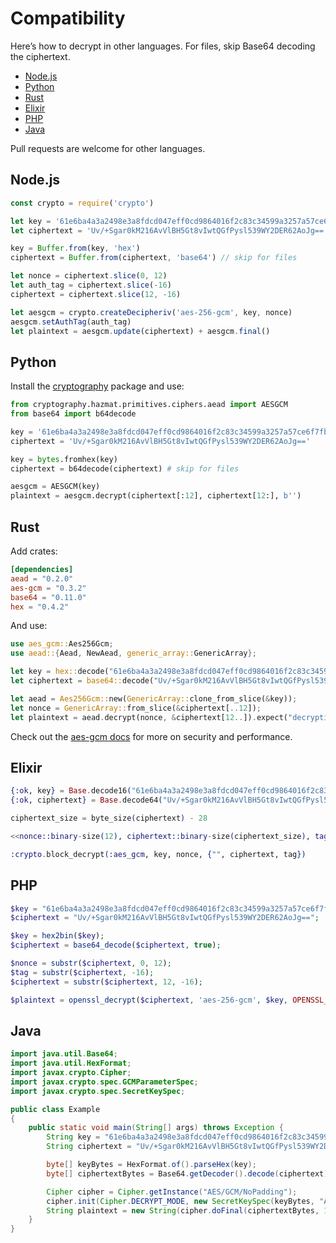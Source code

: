 # Compatibility

Here’s how to decrypt in other languages. For files, skip Base64 decoding the ciphertext.

- [Node.js](#node-js)
- [Python](#python)
- [Rust](#rust)
- [Elixir](#elixir)
- [PHP](#php)
- [Java](#java)

Pull requests are welcome for other languages.

## Node.js

```js
const crypto = require('crypto')

let key = '61e6ba4a3a2498e3a8fdcd047eff0cd9864016f2c83c34599a3257a57ce6f7fb'
let ciphertext = 'Uv/+Sgar0kM216AvVlBH5Gt8vIwtQGfPysl539WY2DER62AoJg=='

key = Buffer.from(key, 'hex')
ciphertext = Buffer.from(ciphertext, 'base64') // skip for files

let nonce = ciphertext.slice(0, 12)
let auth_tag = ciphertext.slice(-16)
ciphertext = ciphertext.slice(12, -16)

let aesgcm = crypto.createDecipheriv('aes-256-gcm', key, nonce)
aesgcm.setAuthTag(auth_tag)
let plaintext = aesgcm.update(ciphertext) + aesgcm.final()
```

## Python

Install the [cryptography](https://cryptography.io/en/latest/) package and use:

```py
from cryptography.hazmat.primitives.ciphers.aead import AESGCM
from base64 import b64decode

key = '61e6ba4a3a2498e3a8fdcd047eff0cd9864016f2c83c34599a3257a57ce6f7fb'
ciphertext = 'Uv/+Sgar0kM216AvVlBH5Gt8vIwtQGfPysl539WY2DER62AoJg=='

key = bytes.fromhex(key)
ciphertext = b64decode(ciphertext) # skip for files

aesgcm = AESGCM(key)
plaintext = aesgcm.decrypt(ciphertext[:12], ciphertext[12:], b'')
```

## Rust

Add crates:

```toml
[dependencies]
aead = "0.2.0"
aes-gcm = "0.3.2"
base64 = "0.11.0"
hex = "0.4.2"
```

And use:

```rust
use aes_gcm::Aes256Gcm;
use aead::{Aead, NewAead, generic_array::GenericArray};

let key = hex::decode("61e6ba4a3a2498e3a8fdcd047eff0cd9864016f2c83c34599a3257a57ce6f7fb").expect("decode failure!");
let ciphertext = base64::decode("Uv/+Sgar0kM216AvVlBH5Gt8vIwtQGfPysl539WY2DER62AoJg==").expect("decode failure!");

let aead = Aes256Gcm::new(GenericArray::clone_from_slice(&key));
let nonce = GenericArray::from_slice(&ciphertext[..12]);
let plaintext = aead.decrypt(nonce, &ciphertext[12..]).expect("decryption failure!");
```

Check out the [aes-gcm docs](https://docs.rs/aes-gcm/) for more on security and performance.

## Elixir

```ex
{:ok, key} = Base.decode16("61e6ba4a3a2498e3a8fdcd047eff0cd9864016f2c83c34599a3257a57ce6f7fb", case: :lower)
{:ok, ciphertext} = Base.decode64("Uv/+Sgar0kM216AvVlBH5Gt8vIwtQGfPysl539WY2DER62AoJg==")

ciphertext_size = byte_size(ciphertext) - 28

<<nonce::binary-size(12), ciphertext::binary-size(ciphertext_size), tag::binary>> = ciphertext

:crypto.block_decrypt(:aes_gcm, key, nonce, {"", ciphertext, tag})
```

## PHP

```php
$key = "61e6ba4a3a2498e3a8fdcd047eff0cd9864016f2c83c34599a3257a57ce6f7fb";
$ciphertext = "Uv/+Sgar0kM216AvVlBH5Gt8vIwtQGfPysl539WY2DER62AoJg==";

$key = hex2bin($key);
$ciphertext = base64_decode($ciphertext, true);

$nonce = substr($ciphertext, 0, 12);
$tag = substr($ciphertext, -16);
$ciphertext = substr($ciphertext, 12, -16);

$plaintext = openssl_decrypt($ciphertext, 'aes-256-gcm', $key, OPENSSL_RAW_DATA, $nonce, $tag);
```

## Java

```java
import java.util.Base64;
import java.util.HexFormat;
import javax.crypto.Cipher;
import javax.crypto.spec.GCMParameterSpec;
import javax.crypto.spec.SecretKeySpec;

public class Example
{
    public static void main(String[] args) throws Exception {
        String key = "61e6ba4a3a2498e3a8fdcd047eff0cd9864016f2c83c34599a3257a57ce6f7fb";
        String ciphertext = "Uv/+Sgar0kM216AvVlBH5Gt8vIwtQGfPysl539WY2DER62AoJg==";

        byte[] keyBytes = HexFormat.of().parseHex(key);
        byte[] ciphertextBytes = Base64.getDecoder().decode(ciphertext);

        Cipher cipher = Cipher.getInstance("AES/GCM/NoPadding");
        cipher.init(Cipher.DECRYPT_MODE, new SecretKeySpec(keyBytes, "AES"), new GCMParameterSpec(128, ciphertextBytes, 0, 12));
        String plaintext = new String(cipher.doFinal(ciphertextBytes, 12, ciphertextBytes.length - 12));
    }
}
```
